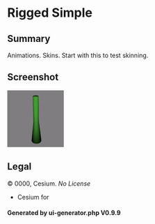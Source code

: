 # Rigged Simple

## Summary

Animations. Skins. Start with this to test skinning.

## Screenshot

![screenshot](screenshot/screenshot.gif)

## Legal

&copy; 0000, Cesium. _No License_
 - Cesium for 

#### Generated by ui-generator.php V0.9.9